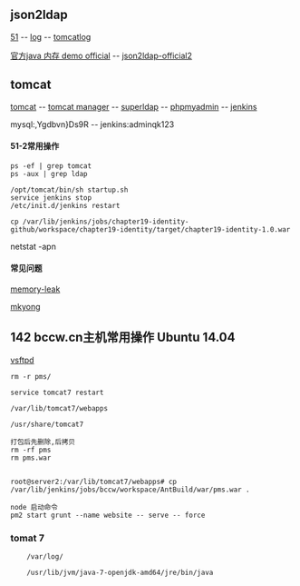 
## json2ldap

[51](http://43.254.218.51/) -- [log](http://43.254.218.51/log/) -- [tomcatlog](http://43.254.218.51/tomcatlog/)

[官方java 内存 demo official](http://43.254.218.51/jquery-ui-bootstrap/json2ldap-official.html) -- [json2ldap-official2](http://43.254.218.51/jquery-ui-bootstrap/json2ldap-official2.html)

## tomcat

[tomcat](http://43.254.218.51:8080/) -- [tomcat manager](http://43.254.218.51:8080/manager/html) -- [superldap](http://43.254.218.51/superldap/) -- [phpmyadmin](http://43.254.218.51/phpmyadmin/) -- [jenkins](http://43.254.218.51:8081/login?from=%2F)

mysql:,Ygdbvn}Ds9R -- jenkins:adminqk123

#### 51-2常用操作

	ps -ef | grep tomcat
	ps -aux | grep ldap

	/opt/tomcat/bin/sh startup.sh
	service jenkins stop
	/etc/init.d/jenkins restart

	cp /var/lib/jenkins/jobs/chapter19-identity-github/workspace/chapter19-identity/target/chapter19-identity-1.0.war


netstat -apn

#### 常见问题

[memory-leak](http://stackoverflow.com/questions/3320400/to-prevent-a-memory-leak-the-jdbc-driver-has-been-forcibly-unregistered)

[mkyong](https://www.mkyong.com/servlet/what-is-listener-servletcontextlistener-example/)


## 142 bccw.cn主机常用操作 Ubuntu 14.04


[vsftpd](http://www.krizna.com/ubuntu/setup-ftp-server-on-ubuntu-14-04-vsftpd/)

	rm -r pms/

	service tomcat7 restart

	/var/lib/tomcat7/webapps

	/usr/share/tomcat7

	打包后先删除,后拷贝
	rm -rf pms
	rm pms.war


	root@server2:/var/lib/tomcat7/webapps# cp /var/lib/jenkins/jobs/bccw/workspace/AntBuild/war/pms.war .

	node 启动命令
	pm2 start grunt --name website -- serve -- force

### tomat 7

		/var/log/

		/usr/lib/jvm/java-7-openjdk-amd64/jre/bin/java

